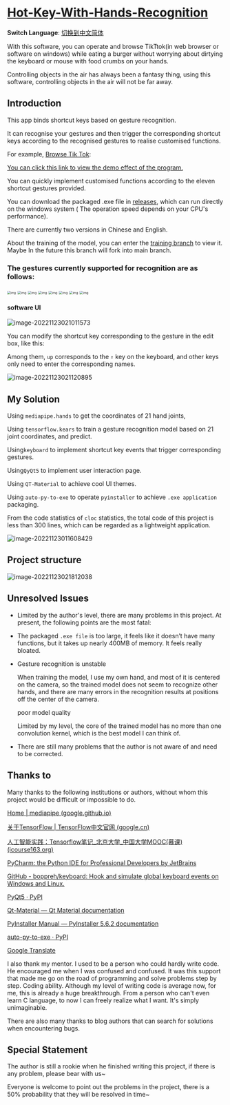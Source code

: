 # **[Hot-Key-With-Hands-Recognition](https://github.com/LiRunJi/Hot-Key-With-Hands-Recognition)**

**Switch Language**: [切换到中文简体](https://github.com/LiRunJi/Hot-Key-With-Hands-Recognition/tree/V0.1.0-zh)

With this software, you can operate and browse TikTtok(in web browser or software on windows) while eating a burger without worrying about dirtying the keyboard or mouse with food crumbs on your hands.

Controlling objects in the air has always been a fantasy thing, using this software, controlling objects in the air will not be far away.

## Introduction

This app binds shortcut keys based on gesture recognition.

It can recognise your gestures and then trigger the corresponding shortcut keys according to the recognised gestures to realise customised functions.

For example, [Browse Tik Tok](https://www.youtube.com/watch?v=vOSos8CcdtQ):

[You can click this link to view the demo effect of the program.](https://www.youtube.com/watch?v=vOSos8CcdtQ)

You can quickly implement customised functions according to the eleven shortcut gestures provided.

You can download the packaged .exe file in [releases](https://github.com/LiRunJi/Hot-Key-With-Hands-Recognition/releases), which can run directly on the windows system ( The operation speed depends on your CPU's performance).

There are currently two versions in Chinese and English.

About the training of the model, you can enter the [training branch](https://github.com/LiRunJi/Hot-Key-With-Hands-Recognition/tree/training) to view it. Maybe In the future this branch will fork into main branch.



### The gestures currently supported for recognition are as follows:





 






<img src="https://my-blogs-imgs-1312546167.cos.ap-nanjing.myqcloud.com//wps4.jpg" alt="img" style="zoom:50%;" /> 



<img src="https://my-blogs-imgs-1312546167.cos.ap-nanjing.myqcloud.com//wps5.jpg" alt="img" style="zoom:50%;" /> 



 

<img src="https://my-blogs-imgs-1312546167.cos.ap-nanjing.myqcloud.com//wps6.jpg" alt="img" style="zoom:50%;" /> 



 

<img src="https://my-blogs-imgs-1312546167.cos.ap-nanjing.myqcloud.com//wps7.jpg" alt="img" style="zoom:50%;" /> 



 

 

<img src="https://my-blogs-imgs-1312546167.cos.ap-nanjing.myqcloud.com//wps8.jpg" alt="img" style="zoom:50%;" /> 



 

 

<img src="https://my-blogs-imgs-1312546167.cos.ap-nanjing.myqcloud.com//wps9.jpg" alt="img" style="zoom:50%;" /> 



<img src="https://my-blogs-imgs-1312546167.cos.ap-nanjing.myqcloud.com//wps10.jpg" alt="img" style="zoom:50%;" /> 



 

<img src="https://my-blogs-imgs-1312546167.cos.ap-nanjing.myqcloud.com//wps11.jpg" alt="img" style="zoom:50%;" /> 



#### software UI

![image-20221123021011573](https://my-blogs-imgs-1312546167.cos.ap-nanjing.myqcloud.com//image-20221123021011573.png)

You can modify the shortcut key corresponding to the gesture in the edit box, like this:

Among them, `up` corresponds to the `↑` key on the keyboard, and other keys only need to enter the corresponding names.

![image-20221123021120895](https://my-blogs-imgs-1312546167.cos.ap-nanjing.myqcloud.com//image-20221123021120895.png)

## My Solution

Using `mediapipe.hands` to get the coordinates of 21 hand joints,

Using `tensorflow.kears` to train a gesture recognition model based on 21 joint coordinates, and predict.

Using`keyboard` to implement shortcut key events that trigger corresponding gestures.

Using`QyQt5` to implement user interaction page.

Using `QT-Material` to achieve cool UI themes.

Using `auto-py-to-exe` to operate `pyinstaller` to achieve `.exe application` packaging.

From the code statistics of `cloc` statistics, the total code of this project is less than 300 lines, which can be regarded as a lightweight application.

![image-20221123011608429](https://my-blogs-imgs-1312546167.cos.ap-nanjing.myqcloud.com//image-20221123011608429.png)

## Project structure 

![image-20221123021812038](https://my-blogs-imgs-1312546167.cos.ap-nanjing.myqcloud.com//image-20221123021812038.png)

## Unresolved Issues

- Limited by the author's level, there are many problems in this project. At present, the following points are the most fatal:

- The packaged `.exe file` is too large, it feels like it doesn’t have many functions, but it takes up nearly 400MB of memory. It feels really bloated.

- Gesture recognition is unstable

  When training the model, I use my own hand, and most of it is centered on the camera, so the trained model does not seem to recognize other hands, and there are many errors in the recognition results at positions off the center of the camera.

  poor model quality

  Limited by my level, the core of the trained model has no more than one convolution kernel, which is the best model I can think of.

- There are still many problems that the author is not aware of and need to be corrected.

## Thanks to

Many thanks to the following institutions or authors, without whom this project would be difficult or impossible to do.

[Home | mediapipe (google.github.io)](https://google.github.io/mediapipe/)

[关于TensorFlow | TensorFlow中文官网 (google.cn)](https://tensorflow.google.cn/)

[人工智能实践：Tensorflow笔记_北京大学_中国大学MOOC(慕课) (icourse163.org)](https://www.icourse163.org/course/PKU-1002536002?from=searchPage&outVendor=zw_mooc_pcssjg_)

[PyCharm: the Python IDE for Professional Developers by JetBrains](https://www.jetbrains.com/pycharm/)

[GitHub - boppreh/keyboard: Hook and simulate global keyboard events on Windows and Linux.](https://github.com/boppreh/keyboard)

[PyQt5 · PyPI](https://pypi.org/project/PyQt5/)

[Qt-Material — Qt Material documentation](https://qt-material.readthedocs.io/en/latest/index.html)

[PyInstaller Manual — PyInstaller 5.6.2 documentation](https://pyinstaller.org/en/stable/)

[auto-py-to-exe · PyPI](https://pypi.org/project/auto-py-to-exe/)

[Google Translate](https://translate.google.com)



I also thank my mentor. I used to be a person who could hardly write code. He encouraged me when I was confused and confused. It was this support that made me go on the road of programming and solve problems step by step. Coding ability. Although my level of writing code is average now, for me, this is already a huge breakthrough. From a person who can't even learn C language, to now I can freely realize what I want. It's simply unimaginable.

There are also many thanks to blog  authors that can search for solutions when encountering bugs.



## Special Statement

The author is still a rookie when he finished writing this project, if there is any problem, please bear with us~

Everyone is welcome to point out the problems in the project, there is a 50% probability that they will be resolved in time~
